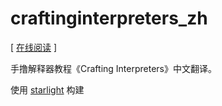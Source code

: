 # craftinginterpreters_zh

[ [在线阅读](https://readonly.link/books/https://raw.githubusercontent.com/GuoYaxiang/craftinginterpreters_zh/main/book.json) ]

手撸解释器教程《Crafting Interpreters》中文翻译。

使用 [starlight](https://starlight.astro.build/)  构建
